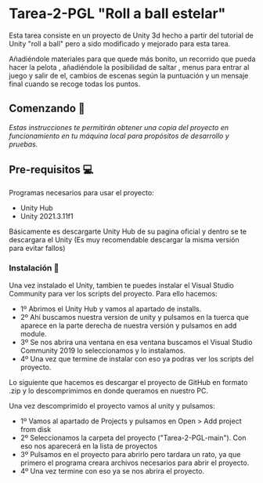 # Tarea-2-PGL "Roll a ball estelar"
Esta tarea consiste en un proyecto de Unity 3d hecho a partir del tutorial de Unity "roll a ball" pero a sido modificado y mejorado para esta tarea.
 
Añadiéndole materiales para que quede más bonito, un recorrido que pueda hacer la pelota , añadiéndole la posibilidad de saltar , menus para entrar al juego y salir de el, cambios de escenas según la puntuación y un mensaje final cuando se recoge todas los puntos.
 
## Comenzando 🚀

_Estas instrucciones te permitirán obtener una copia del proyecto en funcionamiento en tu máquina local para propósitos de desarrollo y pruebas._

## Pre-requisitos 💻

Programas necesarios para usar el proyecto:

* Unity Hub
* Unity 2021.3.11f1

Básicamente es descargarte Unity Hub de su pagina oficial y dentro se te descargara el Unity (Es muy recomendable descargar la misma versión para evitar fallos)

### Instalación 🔧

Una vez instalado el Unity, tambien te puedes instalar el Visual Studio Community para ver los scripts del proyecto. Para ello hacemos:

* 1º Abrimos el Unity Hub y vamos al apartado de installs.
* 2º Ahí buscamos nuestra version de unity y pulsamos en la tuerca que aparece en la parte derecha de nuestra versión y pulsamos en add module.
* 3º Se nos abrira una ventana en esa ventana buscamos el Visual Studio Community 2019 lo seleccionamos y lo instalamos.
* 4º Una vez que termine de instalar con eso ya podras ver los scripts del proyecto.

Lo siguiente que hacemos es descargar el proyecto de GitHub en formato .zip y lo descomprimimos en donde queramos en nuestro PC.

Una vez descomprimido el proyecto vamos al unity y pulsamos:

* 1º Vamos al apartado de Projects y pulsamos en Open > Add project from disk
* 2º Seleccionamos la carpeta del proyecto ("Tarea-2-PGL-main"). Con eso nos aparecerá en la lista de proyectos
* 3º Pulsamos en el proyecto para abrirlo pero tardara un rato, ya que primero el programa creara archivos necesarios para abrir el proyecto.
* 4º Una vez termine con eso ya se nos abrira el proyecto.


